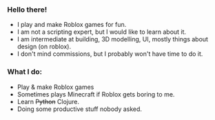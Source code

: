 ### Hello there!
- I play and make Roblox games for fun. 
- I am not a scripting expert, but I would like to learn about it.
- I am intermediate at building, 3D modelling, UI, mostly things about design (on roblox).
- I don't mind commissions, but I probably won't have time to do it.

### What I do:
- Play & make Roblox games
- Sometimes plays Minecraft if Roblox gets boring to me.
- Learn ~~Python~~ Clojure.
- Doing some productive stuff nobody asked.
